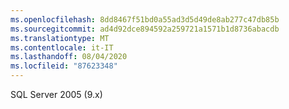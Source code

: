 ```yaml
---
ms.openlocfilehash: 8dd8467f51bd0a55ad3d5d49de8ab277c47db85b
ms.sourcegitcommit: ad4d92dce894592a259721a1571b1d8736abacdb
ms.translationtype: MT
ms.contentlocale: it-IT
ms.lasthandoff: 08/04/2020
ms.locfileid: "87623348"
---
```

 SQL Server 2005 (9.x) 